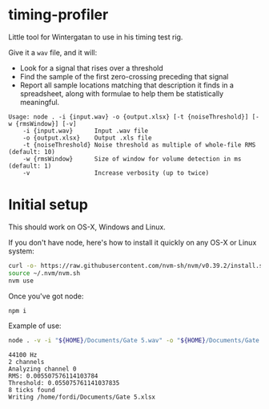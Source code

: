 # timing-profiler

Little tool for Wintergatan to use in his timing test rig.

Give it a `wav` file, and it will:

* Look for a signal that rises over a threshold
* Find the sample of the first zero-crossing preceding that signal
* Report all sample locations matching that description it finds in a spreadsheet,
  along with formulae to help them be statistically meaningful.

```
Usage: node . -i {input.wav} -o {output.xlsx} [-t {noiseThreshold}] [-w {rmsWindow}] [-v]
    -i {input.wav}      Input .wav file
    -o {output.xlsx}    Output .xls file
    -t {noiseThreshold} Noise threshold as multiple of whole-file RMS (default: 10)
    -w {rmsWindow}      Size of window for volume detection in ms (default: 1)
    -v                  Increase verbosity (up to twice)
```

# Initial setup

This should work on OS-X, Windows and Linux.

If you don't have node, here's how to install it quickly on any OS-X or Linux system:

```bash
curl -o- https://raw.githubusercontent.com/nvm-sh/nvm/v0.39.2/install.sh | bash
source ~/.nvm/nvm.sh
nvm use
```

Once you've got node:

```bash
npm i
```

Example of use:

```bash
node . -v -i "${HOME}/Documents/Gate 5.wav" -o "${HOME}/Documents/Gate 5.xlsx"
```

```
44100 Hz
2 channels
Analyzing channel 0
RMS: 0.005507576114103784
Threshold: 0.055075761141037835
8 ticks found
Writing /home/fordi/Documents/Gate 5.xlsx
```

